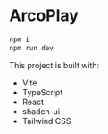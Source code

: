 # ArcoPlay

```sh
npm i
npm run dev
```

This project is built with:

- Vite
- TypeScript
- React
- shadcn-ui
- Tailwind CSS
